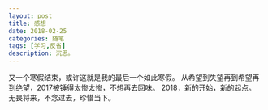 ```yaml
---
layout: post
title: 感想
date: 2018-02-25
categories: 随笔
tags: [学习,反省]
description: 沉思。
---
```


  又一个寒假结束，或许这就是我的最后一个如此寒假。
  从希望到失望再到希望再到绝望，2017被锤得太惨太惨，不想再去回味。
  2018，新的开始，新的起点。
  无畏将来，不念过去，珍惜当下。
 


